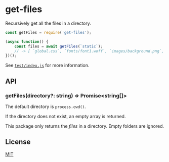 # get-files

Recursively get all the files in a directory.

```js
const getFiles = require('get-files');

(async function() {
	const files = await getFiles(`static`);
	// -> [ `global.css`, `fonts/font1.woff`, `images/background.png`, `images/web/small/loading.gif`]
})();
```

See [`test/index.js`](/test/index.js) for more information.

## API

### getFiles(directory?: string) => Promise<string[]>

The default directory is `process.cwd()`.

If the directory does not exist, an empty array is returned.

This package only returns the _files_ in a directory. Empty folders are ignored.

## License

[MIT](/LICENSE)
